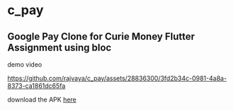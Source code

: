 # c_pay


## Google Pay Clone for Curie Money Flutter Assignment using bloc

demo video

https://github.com/rajvaya/c_pay/assets/28836300/3fd2b34c-0981-4a8a-8373-ca1861dc65fa



download the APK [here](https://github.com/rajvaya/c_pay/blob/main/assets/app-release.apk) 




